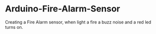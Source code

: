 # Arduino-Fire-Alarm-Sensor
Creating a Fire Alarm sensor, when light a fire a buzz noise and a red led turns on. 
